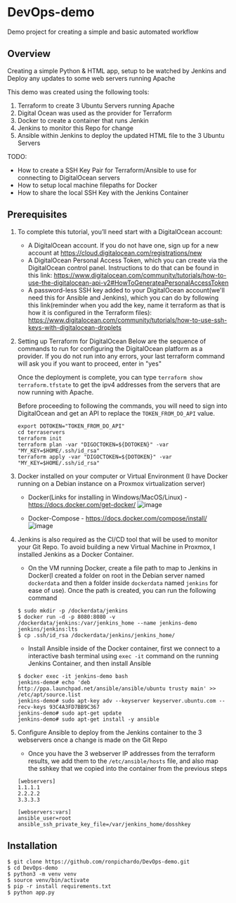 # DevOps-demo
Demo project for creating a simple and basic automated workflow

## Overview
Creating a simple Python & HTML app, setup to be watched by Jenkins and Deploy any updates to some web servers running Apache

This demo was created using the following tools:
1. Terraform to create 3 Ubuntu Servers running Apache
2. Digital Ocean was used as the provider for Terraform
3. Docker to create a container that runs Jenkin
4. Jenkins to monitor this Repo for change
5. Ansible within Jenkins to deploy the updated HTML file to the 3 Ubuntu Servers

TODO:
- How to create a SSH Key Pair for Terraform/Ansible to use for connecting to DigitalOcean servers
- How to setup local machine filepaths for Docker
- How to share the local SSH Key with the Jenkins Container
 
## Prerequisites

1. To complete this tutorial, you’ll need start with a DigitalOcean account:

    - A DigitalOcean account. If you do not have one, sign up for a new account at https://cloud.digitalocean.com/registrations/new
    - A DigitalOcean Personal Access Token, which you can create via the DigitalOcean control panel. Instructions to do that can be found in this link: https://www.digitalocean.com/community/tutorials/how-to-use-the-digitalocean-api-v2#HowToGenerateaPersonalAccessToken
    - A password-less SSH key added to your DigitalOcean account(we'll need this for Ansible and Jenkins), which you can do by following this link(reminder when you add the key, name it terraform as that is how it is configured in the Terraform files): https://www.digitalocean.com/community/tutorials/how-to-use-ssh-keys-with-digitalocean-droplets

2. Setting up Terraform for DigitalOcean
    Below are the sequence of commands to run for configuring the DigitalOcean platform as a provider.
    If you do not run into any errors, your last terraform command will ask you if you want to proceed, enter in "yes"

    Once the deployment is complete, you can type `terraform show terraform.tfstate` to get the ipv4 addresses from the servers that are now running with Apache.

    Before proceeding to following the commands, you will need to sign into DigitalOcean and get an API to replace the `TOKEN_FROM_DO_API` value.

    ```shell
    export DOTOKEN="TOKEN_FROM_DO_API"
    cd terraservers
    terraform init
    terraform plan -var "DIGOCTOKEN=${DOTOKEN}" -var "MY_KEY=$HOME/.ssh/id_rsa"
    terraform apply -var "DIGOCTOKEN=${DOTOKEN}" -var "MY_KEY=$HOME/.ssh/id_rsa"
    ```

3. Docker installed on your computer or Virtual Environment (I have Docker running on a Debian instance on a Proxmox virtualization server)

    - Docker(Links for installing in Windows/MacOS/Linux) - https://docs.docker.com/get-docker/
    ![image](https://user-images.githubusercontent.com/63974878/110734474-e5f5e480-81f5-11eb-8d26-901194df3e01.png)

    - Docker-Compose - https://docs.docker.com/compose/install/
    ![image](https://user-images.githubusercontent.com/63974878/110734570-15a4ec80-81f6-11eb-9066-856abec5211f.png)

4. Jenkins is also required as the CI/CD tool that will be used to monitor your Git Repo.  To avoid building a new Virtual Machine in Proxmox, I installed Jenkins as a Docker Container.

    - On the VM running Docker, create a file path to map to Jenkins in Docker(I created a folder on root in the Debian server named `dockerdata` and then a folder inside `dockerdata` named `jenkins` for ease of use).
    Once the path is created, you can run the following command
    ```shell
    $ sudo mkdir -p /dockerdata/jenkins
    $ docker run -d -p 8080:8080 -v /dockerdata/jenkins:/var/jenkins_home --name jenkins-demo jenkins/jenkins:lts
    $ cp .ssh/id_rsa /dockerdata/jenkins/jenkins_home/
    ```
    - Install Ansible inside of the Docker container, first we connect to a interactive bash terminal using `exec -it` command on the running Jenkins Container, and then install Ansible
    ```shell
    $ docker exec -it jenkins-demo bash
    jenkins-demo# echo 'deb http://ppa.launchpad.net/ansible/ansible/ubuntu trusty main' >> /etc/apt/source.list
    jenkins-demo# sudo apt-key adv --keyserver keyserver.ubuntu.com --recv-keys 93C4A3FD7BB9C367
    jenkins-demo# sudo apt-get update
    jenkins-demo# sudo apt-get install -y ansible
    ```

5. Configure Ansible to deploy from the Jenkins container to the 3 webservers once a change is made on the Git Repo
    - Once you have the 3 webserver IP addresses from the terraform results, we add them to the `/etc/ansible/hosts` file, and also map the sshkey that we copied into the container from the previous steps
    ```shell
    [webservers]
    1.1.1.1
    2.2.2.2
    3.3.3.3

    [webservers:vars]
    ansible_user=root
    ansible_ssh_private_key_file=/var/jenkins_home/dosshkey
    ```
## Installation
```shell
$ git clone https://github.com/ronpichardo/DevOps-demo.git
$ cd DevOps-demo
$ python3 -m venv venv
$ source venv/bin/activate
$ pip -r install requirements.txt
$ python app.py
```

